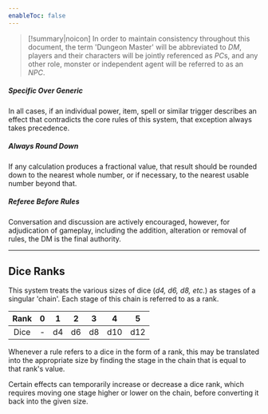 ```yaml
---
enableToc: false
---
```

> [!summary|noicon] In order to maintain consistency throughout this document, the term 'Dungeon Master' will be abbreviated to *DM*, players and their characters will be jointly referenced as *PC*s, and any other role, monster or independent agent will be referred to as an *NPC*.
##### Specific Over Generic
In all cases, if an individual power, item, spell or similar trigger describes an effect that contradicts the core rules of this system, that exception always takes precedence.
##### Always Round Down
If any calculation produces a fractional value, that result should be rounded down to the nearest whole number, or if necessary, to the nearest usable number beyond that.
##### Referee Before Rules
Conversation and discussion are actively encouraged, however, for adjudication of gameplay, including the addition, alteration or removal of rules, the DM is the final authority.

---
## Dice Ranks

This system treats the various sizes of dice (*d4, d6, d8, etc.*) as stages of a singular 'chain'. 
Each stage of this chain is referred to as a rank.

| **Rank** |  0  |  1  |  2  |  3  |  4  | **5** |
| :------: | :-: | :-: | :-: | :-: | :-: | :---: |
|   Dice   |  -  | d4  | d6  | d8  | d10 |  d12  |

Whenever a rule refers to a dice in the form of a rank, this may be translated into the appropriate size by finding the stage in the chain that is equal to that rank's value. 

Certain effects can temporarily increase or decrease a dice rank, which requires moving one stage higher or lower on the chain, before converting it back into the given size.
